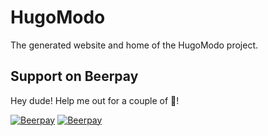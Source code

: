 # HugoModo

The generated website and home of the HugoModo project.

## Support on Beerpay
Hey dude! Help me out for a couple of :beers:!

[![Beerpay](https://beerpay.io/hugomodo/hugomodo.github.io/badge.svg?style=beer-square)](https://beerpay.io/hugomodo/hugomodo.github.io)  [![Beerpay](https://beerpay.io/hugomodo/hugomodo.github.io/make-wish.svg?style=flat-square)](https://beerpay.io/hugomodo/hugomodo.github.io?focus=wish)